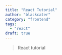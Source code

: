 ```yaml
---
title: "React Tutorial"
author: "blackcater"
category: "frontend"
tags:
  - "react"
draft: true
---
```


> React tutorial
